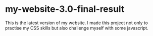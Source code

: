 # my-website-3.0-final-result
This is the latest version of my website. I made this project not only to practise my CSS skills but also challenge myself with some javascript.
